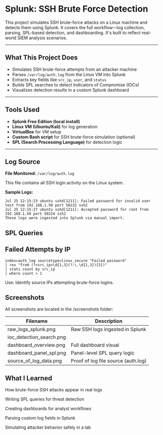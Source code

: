 #  Splunk: SSH Brute Force Detection

This project simulates SSH brute-force attacks on a Linux machine and detects them using Splunk. It covers the full workflow—log collection, parsing, SPL-based detection, and dashboarding. It's built to reflect real-world SIEM analysis scenarios.

---

##  What This Project Does

- Simulates SSH brute-force attempts from an attacker machine
- Parses `/var/log/auth.log` from the Linux VM into Splunk
- Extracts key fields like `src_ip`, `user`, and `status`
- Builds SPL searches to detect Indicators of Compromise (IOCs)
- Visualizes detection results in a custom Splunk dashboard

---

##  Tools Used

- **Splunk Free Edition (local install)**
- **Linux VM (Ubuntu/Kali)** for log generation
- **VirtualBox** for VM setup
- **Custom Bash script** for SSH brute-force simulation (optional)
- **SPL (Search Processing Language)** for detection logic

---


##  Log Source

**File Monitored:** `/var/log/auth.log`

This file contains all SSH login activity on the Linux system.

**Sample Logs:**

```log
Jul 25 12:15:23 ubuntu sshd[1211]: Failed password for invalid user test from 192.168.1.50 port 50222 ssh2
Jul 25 12:15:27 ubuntu sshd[1211]: Accepted password for root from 192.168.1.50 port 50224 ssh2
These logs were ingested into Splunk via manual import.
```
## SPL Queries
## Failed Attempts by IP
```
index=auth_log sourcetype=linux_secure "Failed password"
| rex "from (?<src_ip>\d{1,3}(?:\.\d{1,3}){3})"
| stats count by src_ip
| where count > 1
```
Use: Identify source IPs attempting brute-force logins.

## Screenshots
All screenshots are located in the /screenshots folder:

|Filename|	Description|
|--------|-------------|
|raw_logs_splunk.png|	Raw SSH logs ingested in Splunk|
|ioc_detection_search.png|	|IOC SPL search with highlighted results|
|dashboard_overview.png|	Full dashboard visual|
|dashboard_panel_spl.png|	Panel-level SPL query logic|
|source_of_log_data.png	|Proof of log file source (auth.log)|

## What I Learned
How brute-force SSH attacks appear in real logs

Writing SPL queries for threat detection

Creating dashboards for analyst workflows

Parsing custom log fields in Splunk

Simulating attacker behavior safely in a lab